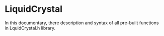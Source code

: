 # LiquidCrystal
In this documentary, there description and syntax of all pre-built functions in LquidCrystal.h library. 
